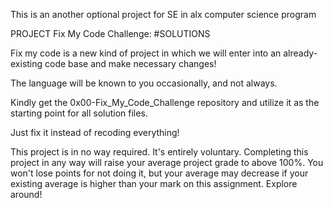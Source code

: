 This is an another optional project for SE in alx computer science program

PROJECT Fix My Code Challenge: #SOLUTIONS

Fix my code is a new kind of project in which we will enter into an already-existing code base and make necessary changes!



The language will be known to you occasionally, and not always.



Kindly get the 0x00-Fix_My_Code_Challenge repository and utilize it as the starting point for all solution files.



Just fix it instead of recoding everything!



This project is in no way required. It's entirely voluntary. Completing this project in any way will raise your average project grade to above 100%. You won't lose points for not doing it, but your average may decrease if your existing average is higher than your mark on this assignment. Explore around!

